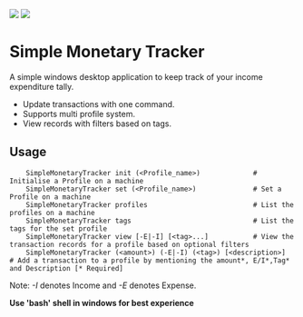 ![](https://github.com/Phenomenon2919/SimpleMonetaryTracker/workflows/CI/badge.svg?branch=master&event=push)
![](https://img.shields.io/github/release/Phenomenon2919/SimpleMonetaryTracker.svg)

# Simple Monetary Tracker

A simple windows desktop application to keep track of your income expenditure tally.

- Update transactions with one command.
- Supports multi profile system.
- View records with filters based on tags.

## Usage

        SimpleMonetaryTracker init (<Profile_name>)             # Initialise a Profile on a machine
        SimpleMonetaryTracker set (<Profile_name>)              # Set a Profile on a machine
        SimpleMonetaryTracker profiles                          # List the profiles on a machine
        SimpleMonetaryTracker tags                              # List the tags for the set profile
        SimpleMonetaryTracker view [-E|-I] [<tag>...]           # View the transaction records for a profile based on optional filters
        SimpleMonetaryTracker (<amount>) (-E|-I) (<tag>) [<description>]        # Add a transaction to a profile by mentioning the amount*, E/I*,Tag* and Description [* Required]

Note: _-I_ denotes Income and _-E_ denotes Expense.

**Use 'bash' shell in windows for best experience**
